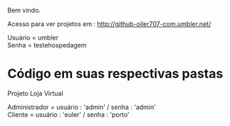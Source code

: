 Bem vindo.

Acesso para ver projetos em : http://github-oiler707-com.umbler.net/

Usuário = umbler         
Senha = testehospedagem

Código em suas respectivas pastas
============================================================================

Projeto Loja Virtual

Administrador = usuário : 'admin' / senha : 'admin'                                                                                                                     
Cliente       = usuário : 'euler' / senha : 'porto'


